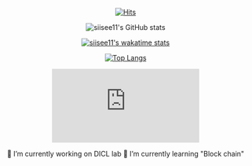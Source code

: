 <div align=center>	
	
[![Hits](https://hits.seeyoufarm.com/api/count/incr/badge.svg?url=https%3A%2F%2Fgithub.com%2Fzzsza)](https://hits.seeyoufarm.com) 
	
![siisee11's GitHub stats](https://github-readme-stats.vercel.app/api?username=siisee11&show_icons=true&theme=dracula&count_private=true)
	
[![siisee11's wakatime stats](https://github-readme-stats.vercel.app/api/wakatime?username=siisee11&theme=dracula)](https://wakatime.com/dashboard)

[![Top Langs](https://github-readme-stats.vercel.app/api/top-langs/?username=siisee11&hide=jupyter%20notebook,assembly&langs_count=7&card_width=500&theme=dracula)](https://github.com/siisee11/github-readme-stats)

<figure><embed src="https://wakatime.com/share/@siisee11/b6fa3307-a9ee-4811-8bab-45f81a415878.svg"></embed></figure>

🔭 I’m currently working on DICL lab
🌱 I’m currently learning "Block chain"

</div>



<!--
**siisee11/siisee11** is a ✨ _special_ ✨ repository because its `README.md` (this file) appears on your GitHub profile.

Here are some ideas to get you started:

- 🔭 I’m currently working on ...
- 🌱 I’m currently learning ...
- 👯 I’m looking to collaborate on ...
- 🤔 I’m looking for help with ...
- 💬 Ask me about ...
- 📫 How to reach me: ...
- 😄 Pronouns: ...
- ⚡ Fun fact: ...
-->
